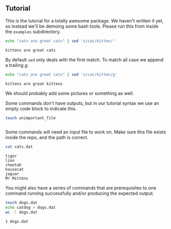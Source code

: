 Tutorial
--------

This is the tutorial for a totally awesome package. We haven't written
it yet, so instead we'll be demoing some bash tools.
Please run this from inside the `examples` subdirectory.

```bash
echo "cats are great cats" | sed 's/cat/kitten/'
```

```
kittens are great cats
```

By default `sed` only deals with the first match. To match all case we
append a trailing *g*.

```bash
echo "cats are great cats" | sed 's/cat/kitten/g'
```

```
kittens are great kittens
```

We should probably add some pictures or something as well.

Some commands don't have outputs, but in our tutorial syntax we use an
empty code block to indicate this.

```bash
touch unimportant_file
```
```
```

Some commands will need an input file to work on. Make sure this file exists 
inside the repo, and the path is correct.
```bash
cat cats.dat
```

```
tiger
lion
cheetah
housecat
jaguar
Mr Mittens
```

You might also have a series of commands that are prerequisites to one command
running successfully and/or producing the expected output.
```bash
touch dogs.dat
echo catdog > dogs.dat
wc -l dogs.dat
```

```
1 dogs.dat
```





